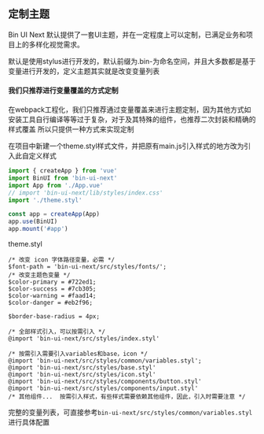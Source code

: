 ## 定制主题

Bin UI Next 默认提供了一套UI主题，并在一定程度上可以定制，已满足业务和项目上的多样化视觉需求。

默认是使用stylus进行开发的，默认前缀为.bin-为命名空间，并且大多数都是基于变量进行开发的，定义主题其实就是改变变量列表

#### 我们只推荐进行变量覆盖的方式定制

在webpack工程化，我们只推荐通过变量覆盖来进行主题定制，因为其他方式如安装工具自行编译等等过于复杂，对于及其特殊的组件，也推荐二次封装和精确的样式覆盖
所以只提供一种方式来实现定制

在项目中新建一个theme.styl样式文件，并把原有main.js引入样式的地方改为引入此自定义样式

```javascript
import { createApp } from 'vue'
import BinUI from 'bin-ui-next'
import App from './App.vue'
// import 'bin-ui-next/lib/styles/index.css'
import './theme.styl'

const app = createApp(App)
app.use(BinUI)
app.mount('#app')
```

theme.styl

```stylus
/* 改变 icon 字体路径变量，必需 */
$font-path = 'bin-ui-next/src/styles/fonts/';
/* 改变主题色变量 */
$color-primary = #722ed1;
$color-success = #7cb305;
$color-warning = #faad14;
$color-danger = #eb2f96;

$border-base-radius = 4px;

/* 全部样式引入，可以按需引入 */
@import 'bin-ui-next/src/styles/index.styl'

/* 按需引入需要引入variables和base，icon */
@import 'bin-ui-next/src/styles/common/variables.styl';
@import 'bin-ui-next/src/styles/base.styl'
@import 'bin-ui-next/src/styles/icon.styl'
@import 'bin-ui-next/src/styles/components/button.styl'
@import 'bin-ui-next/src/styles/components/input.styl'
/* 其他组件...  按需引入样式，有些样式需要依赖其他组件，因此，引入时需要注意 */
```

完整的变量列表，可直接参考`bin-ui-next/src/styles/common/variables.styl`进行具体配置
